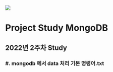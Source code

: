 <img src="https://upload.wikimedia.org/wikipedia/commons/thumb/9/93/MongoDB_Logo.svg/440px-MongoDB_Logo.svg.png">

# Project Study MongoDB 

## 2022년 2주차 Study

### #. mongodb 에서 data 처리 기본 명령어.txt
